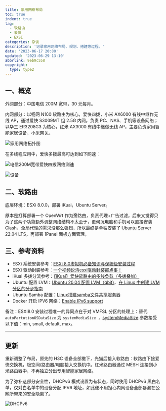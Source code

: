 ```yaml
---
title: 家用网络布局
toc: true
indent: true
tag:
  - 软路由
  - 爱快
  - EXSI
categories: 杂谈
description: '记录家用网络布局、规划、搭建等过程。'
date: '2023-06-17 20:00'
updated: '2023-06-29 13:10'
abbrlink: 9eb9c558
copyright:
  type: type2
---
```


## 一、概览

外网部分：中国电信 200M 宽带，30 元每月。

内网部分：以畅网 N100 软路由为核心，爱快四拨，小米 AX6000 有线中继作无线 AP，通过爱快 S3009MT 组 2.5G 内网，负责 PC、NAS、手机等设备网络；以华三 ER3208G3 为核心，红米 AX3000 有线中继做无线 AP，主要负责家用智能家居设备，小米网关。

![家用网络拓扑图](../../img/article/23-05@家用网络布局/家用网络拓扑图.png)

在多线程应用中，爱快多拨最高可达到如下网速：

![电信200M宽带爱快四拨网络测速](../../img/article/23-05@家用网络布局/1686673300848.png)

![设备](../../img/article/23-05@家用网络布局/image-20230622005907712.png)

## 二、软路由

底层环境：ESXi 8.0.0，部署 iKuai，Ubuntu Server。

原本是打算部署一个 OpenWrt 作为旁路由，负责代理+广告过滤，后来又觉得只为了这两个功能额外调整网络结构不太至于，更何况电脑和手机可以直接安装 Clash，全局代理的需求没那么强烈，所以最终是单独安装了 Ubuntu Server 22.04 LTS，再部署 1Panel 面板方面管理。

## 三、参考资料

- ESXi 系统安装参考：[ESXi 8.0虚拟机必备知识与保姆级安装过程](https://post.smzdm.com/p/a8x6o5on/)
- ESXi 驱动封装参考：[一个视频说清esxi驱动封装那点事！](https://www.bilibili.com/video/BV1Wd4y1A7Ho)
- iKuai 多拨分流参考：[【iKuai】爱快软路由的多线负载（多拨叠加）](https://www.bilibili.com/video/BV1ZW4y147FG)
- Ubuntu 配置 LVM：[Ubuntu 20.04 配置 LVM（qbit）](https://segmentfault.com/a/1190000039404183)、[在 Linux 中创建 LVM 分区的分步指南](https://linux.cn/article-15152-1.html)
- Ubuntu Samba 配置：[Linux搭建samba文件共享服务器](https://www.ywbj.cc/?p=1064)
- Docker 开启 IPV6 网络：[Enable IPv6 support](https://docs.docker.com/config/daemon/ipv6/)


备注：ESXI8.0 安装过程唯一的异同点在于对 VMFSL 分区的处理上：替代 `autoPartotionOSDataSize` 为 `systemMediaSize `，[systemMediaSize](https://docs.vmware.com/cn/VMware-vSphere/7.0/com.vmware.esxi.install.doc/GUID-474D003B-C6FB-465D-BC1B-5FD30F8E2209.html#esxi-70--1) 参数接受以下值：min, small, default, max。

------

##  更新

重新调整了布局，原先的 H3C 设备全部撤下，光猫后接入软路由：软路由下接爱快交换机，极空间/路由器/电脑接入交换机中。红米路由器通过 MESH 连接到小米路由器中，不再独立分出专用智能家居网络。

为了弥补这部分安全性，DHCPv6 模式设置为有状态，同时使用 DHCPv6 黑白名单，仅对白名单中的设备分配 IPV6 地址，如此便不用担心内网设备全部暴漏在公网所带来的安全隐患了。

![DHCPv6](../../img/article/23-05@家用网络布局/23-06-29_124205.png)
